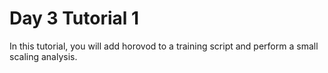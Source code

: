 Day 3 Tutorial 1 
===================
In this tutorial, you will add horovod to a training script and perform a small scaling analysis.

